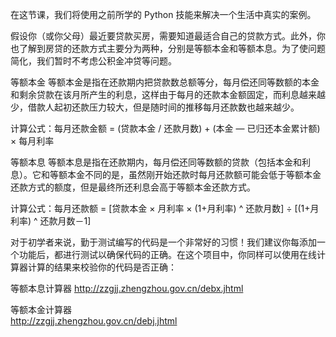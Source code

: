 ﻿
在这节课，我们将使用之前所学的 Python 技能来解决一个生活中真实的案例。

假设你（或你父母）最近要贷款买房，需要知道最适合自己的贷款方式。此外，你也了解到房贷的还款方式主要分为两种，分别是等额本金和等额本息。为了使问题简化，我们暂时不考虑公积金冲贷等问题。

等额本金
等额本金是指在还款期内把贷款数总额等分，每月偿还同等数额的本金和剩余贷款在该月所产生的利息，这样由于每月的还款本金额固定，而利息越来越少，借款人起初还款压力较大，但是随时间的推移每月还款数也越来越少。

计算公式：每月还款金额 = (贷款本金 / 还款月数) + (本金 — 已归还本金累计额) × 每月利率

等额本息
等额本息是指在还款期内，每月偿还同等数额的贷款（包括本金和利息）。它和等额本金不同的是，虽然刚开始还款时每月还款额可能会低于等额本金还款方式的额度，但是最终所还利息会高于等额本金还款方式。

计算公式：每月还款额 = [贷款本金 × 月利率 × (1+月利率) ^ 还款月数] ÷ [(1+月利率) ^ 还款月数－1]

对于初学者来说，勤于测试编写的代码是一个非常好的习惯！我们建议你每添加一个功能后，都进行测试以确保代码的正确。在这个项目中，你同样可以使用在线计算器计算的结果来校验你的代码是否正确：

等额本息计算器
http://zzgjj.zhengzhou.gov.cn/debx.jhtml   

等额本金计算器   
http://zzgjj.zhengzhou.gov.cn/debj.jhtml